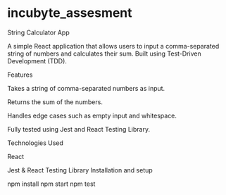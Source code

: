 # incubyte_assesment
String Calculator App

A simple React application that allows users to input a comma-separated string of numbers and calculates their sum. Built using Test-Driven Development (TDD).

Features

Takes a string of comma-separated numbers as input.

Returns the sum of the numbers.

Handles edge cases such as empty input and whitespace.

Fully tested using Jest and React Testing Library.

Technologies Used

React

Jest & React Testing Library
Installation and setup

npm install
npm start 
npm test
